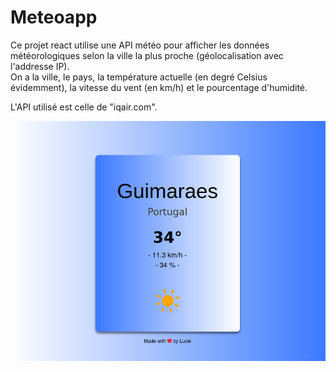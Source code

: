 # Meteoapp

Ce projet react utilise une API météo pour afficher les données météorologiques selon la ville la plus proche (géolocalisation avec l'addresse IP).\
On a la ville, le pays, la température actuelle (en degré Celsius évidemment), la vitesse du vent (en km/h) et le pourcentage d'humidité.

L'API utilisé est celle de "iqair.com".

![Page d'accueil](homepage.png)